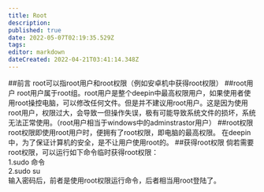 ```yaml
---
title: Root
description: 
published: true
date: 2022-05-07T02:19:35.529Z
tags: 
editor: markdown
dateCreated: 2022-04-21T03:41:14.348Z
---
```


##前言
root可以指root用户和root权限（例如安卓机中获得root权限）
##root用户
root用户属于root组。root用户是整个deepin中最高权限用户，如果使用者使用root操控电脑，可以修改任何文件。但是并不建议用root用户。这是因为使用root用户，权限过大，会导致一但操作失误，极有可能导致系统文件的损坏，系统无法正常使用。（root用户相当于windows中的adminstrastor用户）
##root权限
root权限即使用root用户时，便拥有了root权限，即电脑的最高权限。
在deepin中，为了保证计算机的安全，是不让用户使用root的。
##获得root权限
倘若需要root权限，可以运行如下命令临时获得root权限：
<br/>1.sudo 命令
<br/>2.sudo su 
<br/>输入密码后，前者是使用root权限运行命令，后者相当用root登陆了。